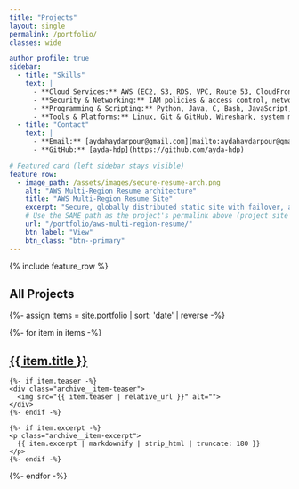 ```yaml
---
title: "Projects"
layout: single
permalink: /portfolio/
classes: wide

author_profile: true
sidebar:
  - title: "Skills"
    text: |
      - **Cloud Services:** AWS (EC2, S3, RDS, VPC, Route 53, CloudFront, IAM, CloudWatch, Auto Scaling, Load Balancing)
      - **Security & Networking:** IAM policies & access control, network security, VPNs & firewalls, data encryption & hashing, monitoring & logging, Security+ best practices
      - **Programming & Scripting:** Python, Java, C, Bash, JavaScript, HTML/CSS, SQL
      - **Tools & Platforms:** Linux, Git & GitHub, Wireshark, system monitoring tools
  - title: "Contact"
    text: |
      - **Email:** [aydahaydarpour@gmail.com](mailto:aydahaydarpour@gmail.com)
      - **GitHub:** [ayda-hdp](https://github.com/ayda-hdp)

# Featured card (left sidebar stays visible)
feature_row:
  - image_path: /assets/images/secure-resume-arch.png
    alt: "AWS Multi-Region Resume architecture"
    title: "AWS Multi-Region Resume Site"
    excerpt: "Secure, globally distributed static site with failover, access control, and CI/CD."
    # Use the SAME path as the project's permalink above (project site needs baseurl at runtime)
    url: "/portfolio/aws-multi-region-resume/"
    btn_label: "View"
    btn_class: "btn--primary"
---
```


{% include feature_row %}

## All Projects

{%- assign items = site.portfolio | sort: 'date' | reverse -%}
<div class="entries-list">
{%- for item in items -%}
  <article class="archive__item">
    <h2 class="archive__item-title">
      <a href="{{ item.url | relative_url }}">{{ item.title }}</a>
    </h2>

    {%- if item.teaser -%}
    <div class="archive__item-teaser">
      <img src="{{ item.teaser | relative_url }}" alt="">
    </div>
    {%- endif -%}

    {%- if item.excerpt -%}
    <p class="archive__item-excerpt">
      {{ item.excerpt | markdownify | strip_html | truncate: 180 }}
    </p>
    {%- endif -%}
  </article>
{%- endfor -%}
</div>
